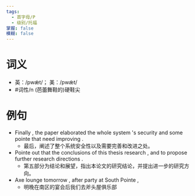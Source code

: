 ```yaml
---
tags:
  - 首字母/P
  - 级别/托福
掌握: false
模糊: false
---
```

# 词义
- 英：/pwæ̃t/； 美：/pwæ̃t/
- #词性/n  (芭蕾舞鞋的)硬鞋尖
# 例句
- Finally , the paper elaborated the whole system 's security and some pointe that need improving .
	- 最后，阐述了整个系统安全性以及需要完善和改进之处。
- Pointe out that the conclusions of this thesis research , and to propose further research directions .
	- 第五部分为结论和展望，指出本论文的研究结论，并提出进一步的研究方向。
- Axe lounge tomorrow , after party at South Pointe ,
	- 明晚在南区的宴会后我们去斧头屋俱乐部
